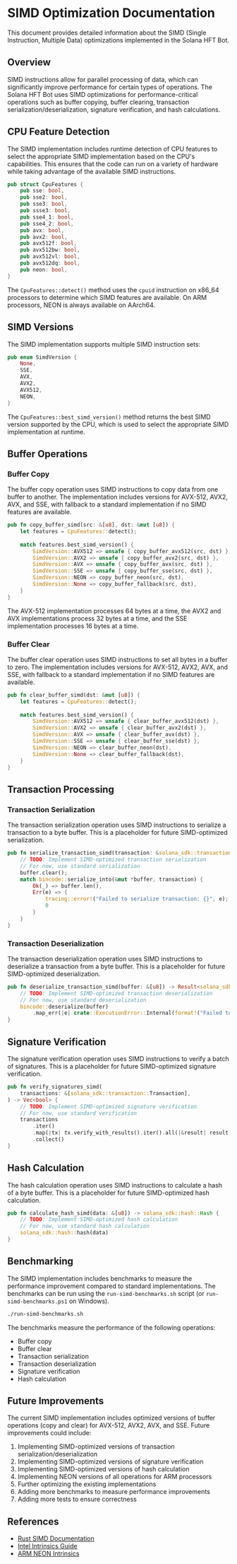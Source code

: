 # SIMD Optimization Documentation

This document provides detailed information about the SIMD (Single Instruction, Multiple Data) optimizations implemented in the Solana HFT Bot.

## Overview

SIMD instructions allow for parallel processing of data, which can significantly improve performance for certain types of operations. The Solana HFT Bot uses SIMD optimizations for performance-critical operations such as buffer copying, buffer clearing, transaction serialization/deserialization, signature verification, and hash calculations.

## CPU Feature Detection

The SIMD implementation includes runtime detection of CPU features to select the appropriate SIMD implementation based on the CPU's capabilities. This ensures that the code can run on a variety of hardware while taking advantage of the available SIMD instructions.

```rust
pub struct CpuFeatures {
    pub sse: bool,
    pub sse2: bool,
    pub sse3: bool,
    pub ssse3: bool,
    pub sse4_1: bool,
    pub sse4_2: bool,
    pub avx: bool,
    pub avx2: bool,
    pub avx512f: bool,
    pub avx512bw: bool,
    pub avx512vl: bool,
    pub avx512dq: bool,
    pub neon: bool,
}
```

The `CpuFeatures::detect()` method uses the `cpuid` instruction on x86_64 processors to determine which SIMD features are available. On ARM processors, NEON is always available on AArch64.

## SIMD Versions

The SIMD implementation supports multiple SIMD instruction sets:

```rust
pub enum SimdVersion {
    None,
    SSE,
    AVX,
    AVX2,
    AVX512,
    NEON,
}
```

The `CpuFeatures::best_simd_version()` method returns the best SIMD version supported by the CPU, which is used to select the appropriate SIMD implementation at runtime.

## Buffer Operations

### Buffer Copy

The buffer copy operation uses SIMD instructions to copy data from one buffer to another. The implementation includes versions for AVX-512, AVX2, AVX, and SSE, with fallback to a standard implementation if no SIMD features are available.

```rust
pub fn copy_buffer_simd(src: &[u8], dst: &mut [u8]) {
    let features = CpuFeatures::detect();
    
    match features.best_simd_version() {
        SimdVersion::AVX512 => unsafe { copy_buffer_avx512(src, dst) },
        SimdVersion::AVX2 => unsafe { copy_buffer_avx2(src, dst) },
        SimdVersion::AVX => unsafe { copy_buffer_avx(src, dst) },
        SimdVersion::SSE => unsafe { copy_buffer_sse(src, dst) },
        SimdVersion::NEON => copy_buffer_neon(src, dst),
        SimdVersion::None => copy_buffer_fallback(src, dst),
    }
}
```

The AVX-512 implementation processes 64 bytes at a time, the AVX2 and AVX implementations process 32 bytes at a time, and the SSE implementation processes 16 bytes at a time.

### Buffer Clear

The buffer clear operation uses SIMD instructions to set all bytes in a buffer to zero. The implementation includes versions for AVX-512, AVX2, AVX, and SSE, with fallback to a standard implementation if no SIMD features are available.

```rust
pub fn clear_buffer_simd(dst: &mut [u8]) {
    let features = CpuFeatures::detect();
    
    match features.best_simd_version() {
        SimdVersion::AVX512 => unsafe { clear_buffer_avx512(dst) },
        SimdVersion::AVX2 => unsafe { clear_buffer_avx2(dst) },
        SimdVersion::AVX => unsafe { clear_buffer_avx(dst) },
        SimdVersion::SSE => unsafe { clear_buffer_sse(dst) },
        SimdVersion::NEON => clear_buffer_neon(dst),
        SimdVersion::None => clear_buffer_fallback(dst),
    }
}
```

## Transaction Processing

### Transaction Serialization

The transaction serialization operation uses SIMD instructions to serialize a transaction to a byte buffer. This is a placeholder for future SIMD-optimized serialization.

```rust
pub fn serialize_transaction_simd(transaction: &solana_sdk::transaction::Transaction, buffer: &mut Vec<u8>) -> usize {
    // TODO: Implement SIMD-optimized transaction serialization
    // For now, use standard serialization
    buffer.clear();
    match bincode::serialize_into(&mut *buffer, transaction) {
        Ok(_) => buffer.len(),
        Err(e) => {
            tracing::error!("Failed to serialize transaction: {}", e);
            0
        }
    }
}
```

### Transaction Deserialization

The transaction deserialization operation uses SIMD instructions to deserialize a transaction from a byte buffer. This is a placeholder for future SIMD-optimized deserialization.

```rust
pub fn deserialize_transaction_simd(buffer: &[u8]) -> Result<solana_sdk::transaction::Transaction, crate::ExecutionError> {
    // TODO: Implement SIMD-optimized transaction deserialization
    // For now, use standard deserialization
    bincode::deserialize(buffer)
        .map_err(|e| crate::ExecutionError::Internal(format!("Failed to deserialize transaction: {}", e)))
}
```

## Signature Verification

The signature verification operation uses SIMD instructions to verify a batch of signatures. This is a placeholder for future SIMD-optimized signature verification.

```rust
pub fn verify_signatures_simd(
    transactions: &[solana_sdk::transaction::Transaction],
) -> Vec<bool> {
    // TODO: Implement SIMD-optimized signature verification
    // For now, use standard verification
    transactions
        .iter()
        .map(|tx| tx.verify_with_results().iter().all(|&result| result))
        .collect()
}
```

## Hash Calculation

The hash calculation operation uses SIMD instructions to calculate a hash of a byte buffer. This is a placeholder for future SIMD-optimized hash calculation.

```rust
pub fn calculate_hash_simd(data: &[u8]) -> solana_sdk::hash::Hash {
    // TODO: Implement SIMD-optimized hash calculation
    // For now, use standard hash calculation
    solana_sdk::hash::hash(data)
}
```

## Benchmarking

The SIMD implementation includes benchmarks to measure the performance improvement compared to standard implementations. The benchmarks can be run using the `run-simd-benchmarks.sh` script (or `run-simd-benchmarks.ps1` on Windows).

```bash
./run-simd-benchmarks.sh
```

The benchmarks measure the performance of the following operations:

- Buffer copy
- Buffer clear
- Transaction serialization
- Transaction deserialization
- Signature verification
- Hash calculation

## Future Improvements

The current SIMD implementation includes optimized versions of buffer operations (copy and clear) for AVX-512, AVX2, AVX, and SSE. Future improvements could include:

1. Implementing SIMD-optimized versions of transaction serialization/deserialization
2. Implementing SIMD-optimized versions of signature verification
3. Implementing SIMD-optimized versions of hash calculation
4. Implementing NEON versions of all operations for ARM processors
5. Further optimizing the existing implementations
6. Adding more benchmarks to measure performance improvements
7. Adding more tests to ensure correctness

## References

- [Rust SIMD Documentation](https://doc.rust-lang.org/stable/std/arch/index.html)
- [Intel Intrinsics Guide](https://software.intel.com/sites/landingpage/IntrinsicsGuide/)
- [ARM NEON Intrinsics](https://developer.arm.com/architectures/instruction-sets/simd-isas/neon/intrinsics)

